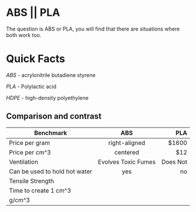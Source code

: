 ABS || PLA
==========

The question is ABS or PLA, you will find that there are situations where both work too.

# Quick Facts
*ABS* - acrylonitrile butadiene styrene

*PLA* - Polylactic acid

*HDPE* - high-density polyethylene

## Comparison and contrast


| Benchmark |  ABS    | PLA  |
| ------------- |:-------------:| -----:|
|  Price per gram     | right-aligned | $1600 |
|  Price per cm^3     | centered      |   $12 |
|  Ventilation   | Evolves Toxic Fumes | Does Not |
|  Can be used to hold hot water | yes | no |
|  Tensile Strength |   |   | 
|  Time to create 1 cm^3   |   |  | 
|  g/cm^3 |   |    |  



